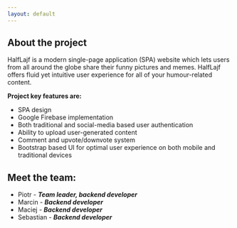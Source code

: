```yaml
---
layout: default
---
```

## About the project

HalfLajf is a modern single-page application (SPA) website which lets users from all around the globe share their funny pictures and memes. HalfLajf offers fluid yet intuitive user experience for all of your humour-related content.

**Project key features are:**
* SPA design
* Google Firebase implementation
* Both traditional and social-media based user authentication
* Ability to upload user-generated content
* Comment and upvote/downvote system
* Bootstrap based UI for optimal user experience on both mobile and traditional devices


## Meet the team:
*   Piotr - _**Team leader, backend developer**_
*   Marcin - _**Backend developer**_
*   Maciej - _**Backend developer**_
*   Sebastian - _**Backend developer**_